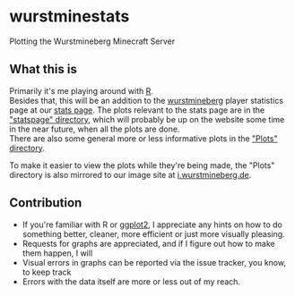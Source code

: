 wurstminestats
==============

Plotting the Wurstmineberg Minecraft Server

## What this is
Primarily it's me playing around with [R](http://www.r-project.org).  
Besides that, this will be an addition to the [wurstmineberg](http://wurstminebger.de) player statistics page at our [stats page](http://wurstminebger.de/stats). 
The plots relevant to the stats page are in the ["statspage" directory](https://github.com/jemus42/wurstminestats/tree/master/Plots/statspage), which will probably be up on the website some time in the near future, when all the plots are done.  
There are also some general more or less informative plots in the ["Plots" directory](https://github.com/jemus42/wurstminestats/tree/master/Plots).

To make it easier to view the plots while they're being made, the "Plots" directory is also mirrored to our image site at [i.wurstmineberg.de](http://i.wurstmineberg.de/wurstminestats/).

## Contribution
* If you're familiar with R or [ggplot2](http://docs.ggplot2.org/), I appreciate any hints on how to do something better, cleaner, more efficient or just more visually pleasing. 
* Requests for graphs are appreciated, and if I figure out how to make them happen, I will
* Visual errors in graphs can be reported via the issue tracker, you know, to keep track
* Errors with the data itself are more or less out of my reach.

